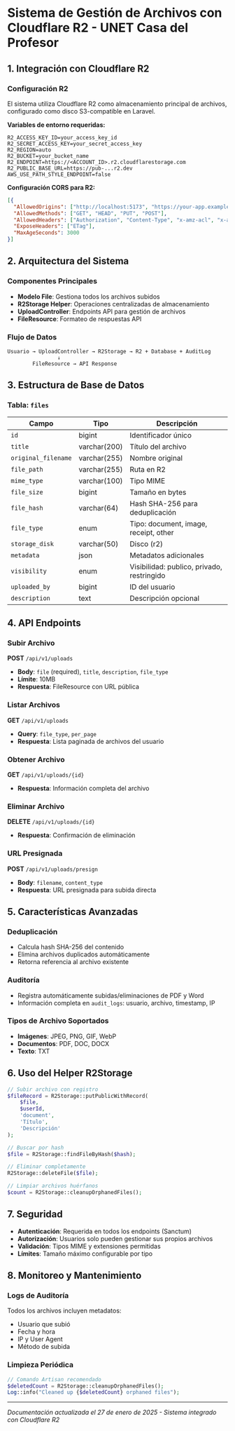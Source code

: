 # Sistema de Gestión de Archivos con Cloudflare R2 - UNET Casa del Profesor

## 1. Integración con Cloudflare R2

### Configuración R2
El sistema utiliza Cloudflare R2 como almacenamiento principal de archivos, configurado como disco S3-compatible en Laravel.

**Variables de entorno requeridas:**
```env
R2_ACCESS_KEY_ID=your_access_key_id
R2_SECRET_ACCESS_KEY=your_secret_access_key
R2_REGION=auto
R2_BUCKET=your_bucket_name
R2_ENDPOINT=https://<ACCOUNT_ID>.r2.cloudflarestorage.com
R2_PUBLIC_BASE_URL=https://pub-...r2.dev
AWS_USE_PATH_STYLE_ENDPOINT=false
```

**Configuración CORS para R2:**
```json
[{
  "AllowedOrigins": ["http://localhost:5173", "https://your-app.example.com"],
  "AllowedMethods": ["GET", "HEAD", "PUT", "POST"],
  "AllowedHeaders": ["Authorization", "Content-Type", "x-amz-acl", "x-amz-date", "x-amz-content-sha256", "x-amz-meta-*"],
  "ExposeHeaders": ["ETag"],
  "MaxAgeSeconds": 3000
}]
```

## 2. Arquitectura del Sistema

### Componentes Principales
- **Modelo File**: Gestiona todos los archivos subidos
- **R2Storage Helper**: Operaciones centralizadas de almacenamiento
- **UploadController**: Endpoints API para gestión de archivos
- **FileResource**: Formateo de respuestas API

### Flujo de Datos
```
Usuario → UploadController → R2Storage → R2 + Database + AuditLog
                ↓
        FileResource → API Response
```

## 3. Estructura de Base de Datos

### Tabla: `files`
| Campo | Tipo | Descripción |
|-------|------|-------------|
| `id` | bigint | Identificador único |
| `title` | varchar(200) | Título del archivo |
| `original_filename` | varchar(255) | Nombre original |
| `file_path` | varchar(255) | Ruta en R2 |
| `mime_type` | varchar(100) | Tipo MIME |
| `file_size` | bigint | Tamaño en bytes |
| `file_hash` | varchar(64) | Hash SHA-256 para deduplicación |
| `file_type` | enum | Tipo: document, image, receipt, other |
| `storage_disk` | varchar(50) | Disco (r2) |
| `metadata` | json | Metadatos adicionales |
| `visibility` | enum | Visibilidad: publico, privado, restringido |
| `uploaded_by` | bigint | ID del usuario |
| `description` | text | Descripción opcional |

## 4. API Endpoints

### Subir Archivo
**POST** `/api/v1/uploads`
- **Body**: `file` (required), `title`, `description`, `file_type`
- **Límite**: 10MB
- **Respuesta**: FileResource con URL pública

### Listar Archivos
**GET** `/api/v1/uploads`
- **Query**: `file_type`, `per_page`
- **Respuesta**: Lista paginada de archivos del usuario

### Obtener Archivo
**GET** `/api/v1/uploads/{id}`
- **Respuesta**: Información completa del archivo

### Eliminar Archivo
**DELETE** `/api/v1/uploads/{id}`
- **Respuesta**: Confirmación de eliminación

### URL Presignada
**POST** `/api/v1/uploads/presign`
- **Body**: `filename`, `content_type`
- **Respuesta**: URL presignada para subida directa

## 5. Características Avanzadas

### Deduplicación
- Calcula hash SHA-256 del contenido
- Elimina archivos duplicados automáticamente
- Retorna referencia al archivo existente

### Auditoría
- Registra automáticamente subidas/eliminaciones de PDF y Word
- Información completa en `audit_logs`: usuario, archivo, timestamp, IP

### Tipos de Archivo Soportados
- **Imágenes**: JPEG, PNG, GIF, WebP
- **Documentos**: PDF, DOC, DOCX
- **Texto**: TXT

## 6. Uso del Helper R2Storage

```php
// Subir archivo con registro
$fileRecord = R2Storage::putPublicWithRecord(
    $file,
    $userId,
    'document',
    'Título',
    'Descripción'
);

// Buscar por hash
$file = R2Storage::findFileByHash($hash);

// Eliminar completamente
R2Storage::deleteFile($file);

// Limpiar archivos huérfanos
$count = R2Storage::cleanupOrphanedFiles();
```

## 7. Seguridad

- **Autenticación**: Requerida en todos los endpoints (Sanctum)
- **Autorización**: Usuarios solo pueden gestionar sus propios archivos
- **Validación**: Tipos MIME y extensiones permitidas
- **Límites**: Tamaño máximo configurable por tipo

## 8. Monitoreo y Mantenimiento

### Logs de Auditoría
Todos los archivos incluyen metadatos:
- Usuario que subió
- Fecha y hora
- IP y User Agent
- Método de subida

### Limpieza Periódica
```php
// Comando Artisan recomendado
$deletedCount = R2Storage::cleanupOrphanedFiles();
Log::info("Cleaned up {$deletedCount} orphaned files");
```

---

*Documentación actualizada el 27 de enero de 2025 - Sistema integrado con Cloudflare R2*
